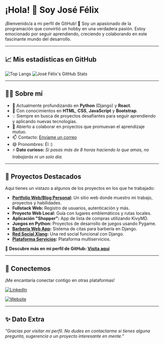 # ¡Hola! 👋 Soy José Félix  

¡Bienvenido/a a mi perfil de GitHub! 🚀 Soy un apasionado de la programación que convirtió un hobby en una verdadera pasión. Estoy emocionado por seguir aprendiendo, creciendo y colaborando en este fascinante mundo del desarrollo.

---

## 📈 Mis estadísticas en GitHub  

![Top Langs](https://github-readme-stats.vercel.app/api/top-langs/?username=AmeriK88&layout=compact&theme=radical&cache_seconds=1800)
![José Félix's GitHub Stats](https://github-readme-stats.vercel.app/api?username=AmeriK88&show_icons=true&theme=radical&cache_seconds=1800)

---

## 🧑‍💻 Sobre mí  

- 👀 Actualmente profundizando en **Python** (Django) y **React**.
- 🌱 Con conocimientos en **HTML**, **CSS**, **JavaScript** y **Bootstrap**.
- 💡 Siempre en busca de proyectos desafiantes para seguir aprendiendo y aplicando nuevas tecnologías.
- 💬 Abierto a colaborar en proyectos que promuevan el aprendizaje mutuo.
- 📫 Contacto: [Envíame un correo](mailto:lanzaltura17@gmail.com)
- 😄 Pronombres: Él :)
- ⚡ **Dato curioso:** _Si pasas más de 8 horas haciendo lo que amas, no trabajarás ni un solo día._

---

## 🌟 Proyectos Destacados  

Aquí tienes un vistazo a algunos de los proyectos en los que he trabajado:

- **[Portfolio Web/Blog Personal](https://josefe.eu.pythonanywhere.com/):** Un sitio web donde muestro mi trabajo, proyectos y habilidades.  
- **Fullstack Web:** Registro de usuarios, autenticación y más.  
- **Proyecto Web Local:** Guía con lugares emblemáticos y rutas locales.  
- **Aplicación "Shopper":** App de lista de compras utilizando KivyMD.  
- **Juegos en Python:** Proyectos de desarrollo de juegos usando Pygame.  
- **[Barbería Web App](https://github.com/AmeriK88/Refactorizaci-n-cabigote-barber):** Sistema de citas para barbería en Django.  
- **[Red Social Xlang](https://github.com/AmeriK88/Red-social-Django-XLang):** Una red social funcional con Django.
- **[Plataforma Servicios](https://github.com/AmeriK88/Plataforma-servicios-django):** Plataforma multiservicios.  

📂 **Descubre más en mi perfil de GitHub: [Visita aquí](https://github.com/AmeriK88?tab=repositories)**  

---


## 🤝 Conectemos  

¡Me encantaría conectar contigo en otras plataformas!  

[![LinkedIn](https://img.shields.io/badge/-LinkedIn-blue?logo=linkedin&logoColor=white)](https://www.linkedin.com/in/jose-felix-gordo-casta%C3%B1o-dev-es/)  

[![Website](https://img.shields.io/badge/-Website-orange?logo=google-chrome&logoColor=white)](https://lanzaway.com/)  

---

## ✨ Dato Extra  
_"Gracias por visitar mi perfil. No dudes en contactarme si tienes alguna pregunta, sugerencia o un proyecto interesante en mente."_
